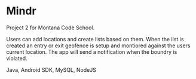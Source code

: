 # Mindr

Project 2 for Montana Code School.

Users can add locations and create lists based on them. 
When the list is created an entry or exit geofence is setup and montiored against the users current location. 
The app will send a notification when the boundry is violated.

Java, Android SDK, MySQL, NodeJS
